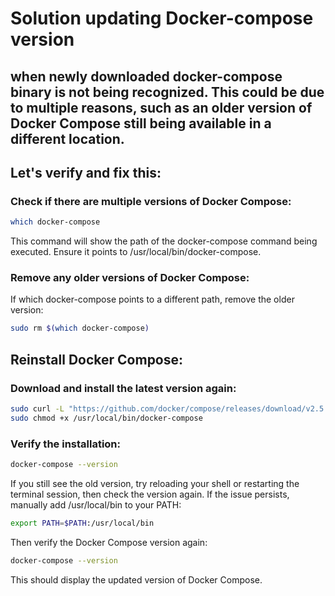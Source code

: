 # Solution updating Docker-compose version

## when newly downloaded docker-compose binary is not being recognized. This could be due to multiple reasons, such as an older version of Docker Compose still being available in a different location.

## Let's verify and fix this:

### Check if there are multiple versions of Docker Compose:

```sh
which docker-compose
```
This command will show the path of the docker-compose command being executed. Ensure it points to /usr/local/bin/docker-compose.

### Remove any older versions of Docker Compose:
If which docker-compose points to a different path, remove the older version:

```sh
sudo rm $(which docker-compose)
```

## Reinstall Docker Compose:
### Download and install the latest version again:

```sh
sudo curl -L "https://github.com/docker/compose/releases/download/v2.5.0/docker-compose-$(uname -s)-$(uname -m)" -o /usr/local/bin/docker-compose
sudo chmod +x /usr/local/bin/docker-compose
```
### Verify the installation:

```sh
docker-compose --version
```
If you still see the old version, try reloading your shell or restarting the terminal session, then check the version again. If the issue persists, manually add /usr/local/bin to your PATH:

```sh
export PATH=$PATH:/usr/local/bin
```
Then verify the Docker Compose version again:

```sh
docker-compose --version
```
This should display the updated version of Docker Compose.






